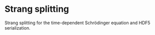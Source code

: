 Strang splitting
=============

Strang splitting for the time-dependent Schrödinger equation and HDF5 serialization.
